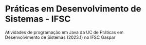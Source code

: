 #  Práticas em Desenvolvimento de Sistemas - IFSC

Atividades de programação em Java da UC de Práticas em Desenvolvimento de Sistemas (2023.1) no IFSC Gaspar
